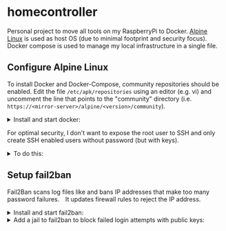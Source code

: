# homecontroller
Personal project to move all tools on my RaspberryPi to Docker. [Alpine Linux](https://alpinelinux.org/) is used as host OS (due to minimal footprint and security focus). Docker compose is used to manage my local infrastructure in a single file.

## Configure Alpine Linux
To install Docker and Docker-Compose, community repositories should be enabled. Edit the file `/etc/apk/repositories` using an editor (e.g. vi) and uncomment the line that points to the "community" directory (i.e. `https://<mirror-server>/alpine/<version>/community`).

<details><summary>Install and start docker:</summary>
```bash
apk update # update package list since community repository is added
apk add docker docker-compose # install docker and docker compose
rc-update add docker boot # configure docker to start at boot
service docker start # start docker
```
</details>

For optimal security, I don't want to expose the root user to SSH and only create SSH enabled users without password (but with keys).

<details><summary>To do this:</summary>
Login on the server as root and create a user
```bash
adduser USERNAME
# set any easy password, we are removing it anyway
addgroup USERNAME docker
addgroup USERNAME users
```

Add your public key by running this command on the machine from which you want to login (assuming you already generated a key pair)
```bash
ssh-copy-id -i ~/.ssh/id_rsa.pub USERNAME@SERVER
# If you don't own the private key (e.g. the key for your cloud CI/CD provider)
# cat ~/.ssh/KEY.pub | ssh USERNAME@SERVER "cat - >> ~/.ssh/authorized_keys"
```

Back on the server, harden your SSH config
```bash
sed -i 's|\(USERNAME\):[^:]*:|\1:\*:|' /etc/shadow # completely disable password login for user
sed -i 's|^.\?\+PasswordAuthentication yes$|PasswordAuthentication no|g' /etc/ssh/sshd_config # disable disable password login for SSH
sed -i 's|^PermitRootLogin yes$|PermitRootLogin no|g' /etc/ssh/sshd_config # disable SSH access for root user
service sshd restart
```
</details>

## Setup fail2ban
Fail2Ban scans log files like and bans IP addresses that make too many password failures. It updates firewall rules to reject the IP address. 

<details><summary>Install and start fail2ban:</summary>
```bash
apk add fail2ban #install fail2ban package
rc-update add fail2ban #Enable the fail2ban service so that it starts at boot
/etc/init.d/fail2ban start #Start the fail2ban service immediately and create configuration files
```
</details>

<details><summary>Add a jail to fail2ban to block failed login attempts with public keys:</summary>
```bash
cat > /etc/fail2ban/filter.d/alpine-sshd-key.conf <<EOF
# Fail2Ban filter for openssh for Alpine
#
# Filtering login attempts with PasswordAuthentication No in sshd_config.
#

[INCLUDES]

# Read common prefixes. If any customizations available -- read them from
# common.local
before = common.conf

[Definition]

_daemon = sshd

failregex = (Connection closed by|Disconnected from) authenticating user .* <HOST> port \d* \[preauth\]

ignoreregex =

[Init]

# "maxlines" is number of log lines to buffer for multi-line regex searches
maxlines = 10
EOF

cat >> /etc/fail2ban/jail.d/alpine-ssh.conf <<EOF

[sshd-key]
enabled  = true
filter   = alpine-sshd-key
port     = ssh
logpath  = /var/log/messages
maxretry = 2
EOF

/etc/init.d/fail2ban restart
```
</details>

## Setup firewall
The most easy way to setup a firewall, is by making use of UFW (Uncomplicated Firewall). Luckily, it's available for Alpine Linux:
```bash
apk add ufw
```

<details><summary>For best security, block all incoming traffic by default and open ports once you need them to be open:</summary>
```bash
ufw default deny incoming # block incoming by default
ufw default allow outgoing # allow all outgoing
ufw allow ssh # allow ssh, to enable remote management
ufw allow https # allow https, that's where we'll find all proxied services
ufw allow http # allow http, so Traefik can be reached to redirect traffic to https
ufw allow from 192.168.0.0/16 # allow any traffic form LAN, e.g. for Unifi and AdGuard
ufw enable # enable the firewall
```
</details>

## Set environment
The setup uses the following environment variables. These can be set using [docker-compose supported methods](https://docs.docker.com/compose/environment-variables/). I have configured them in my IC/CD pipeline.

| variable | description |
| -------- | ----------- |
| PROXY_WEB_PORT | port for HTTP connections |
| PROXY_WEBSECURE_PORT | port for HTTPS connections |
| LE_EMAIL | e-mail adress for Let's Encrypt |
| TRANSIP_ACCOUNT_NAME | account name for TransIP account to use LE DNS challenges |
| PROXY_DOMAIN | main domain to use for services |
| PROXY_LOCAL_DISKSTATION | address to reach diskstation (used in file provider) |
| PROXY_WHITELIST | Allowed IPs for Traefik dashboard and service admin panels (default 127.0.0.1) |
| DOCKER_USER_ID | ID of the user that should own files created by containers (used by images by linuxserver.io) |
| DOCKER_GROUP_ID | ID of the group that should own files created by containers (used by images by linuxserver.io) |

The TransIP API key file should be stored as `/home/USERNAME/secrets/transip.key`. It can be obtained via [TransIP API-instellingen](https://www.transip.nl/cp/account/api/)

## Prepare for running
Run the file [setup.sh](setup.sh) to create directories and files mounted by docker compose.

## todo
- [X] [Traefik](https://hub.docker.com/_/traefik/)
- [X] [Unifi Controller](https://github.com/linuxserver/docker-unifi-controller)
- [ ] [Plex](https://github.com/linuxserver/docker-plex)
- [X] [AdGuard Home](https://github.com/AdguardTeam/AdGuardHome/wiki/Docker)
- [ ] [Home Assistant](https://www.home-assistant.io/docs/installation/docker/)
- [ ] [SeaFile](https://download.seafile.com/published/seafile-manual/docker/deploy%20seafile%20with%20docker.md)
- [X] Synology Disk Station
- [X] Synology Photo Station
- [X] fail2ban
- [ ] [vaultwarden](https://github.com/dani-garcia/vaultwarden)
- [ ] automated test